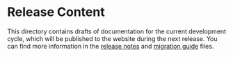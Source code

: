 # Release Content

This directory contains drafts of documentation for the current development cycle, which will be published to the website during the next release. You can find more information in the [release notes](./release_notes.md) and [migration guide](./migration_guide.md) files.
